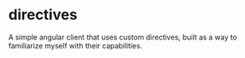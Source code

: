 # directives

A simple angular client that uses custom directives, built as a way to familiarize myself with their capabilities. 
